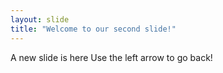 ```yaml
---
layout: slide
title: "Welcome to our second slide!"
---
```

A new slide is here
Use the left arrow to go back!
